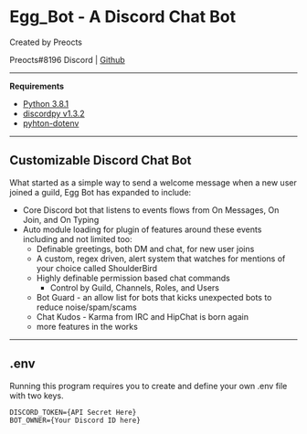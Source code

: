 # Egg_Bot - A Discord Chat Bot

Created by Preocts

Preocts#8196 Discord | [Github](https://github.com/Preocts/Egg_Bot)

---

**Requirements**
- [Python 3.8.1](https://www.python.org/)
- [discordpy v1.3.2](https://github.com/Rapptz/discord.py)
- [pyhton-dotenv](https://github.com/theskumar/python-dotenv)

---

## Customizable Discord Chat Bot
What started as a simple way to send a welcome message when a new user joined a guild, Egg Bot has expanded to include:

- Core Discord bot that listens to events flows from On Messages, On Join, and On Typing
- Auto module loading for plugin of features around these events including and not limited too:
  - Definable greetings, both DM and chat, for new user joins
  - A custom, regex driven, alert system that watches for mentions of your choice called ShoulderBird
  - Highly definable permission based chat commands
    - Control by Guild, Channels, Roles, and Users
  - Bot Guard - an allow list for bots that kicks unexpected bots to reduce noise/spam/scams
  - Chat Kudos - Karma from IRC and HipChat is born again
  - more features in the works

----

## .env
Running this program requires you to create and define your own .env file with two keys.

```
DISCORD_TOKEN={API Secret Here}
BOT_OWNER={Your Discord ID here}
```
